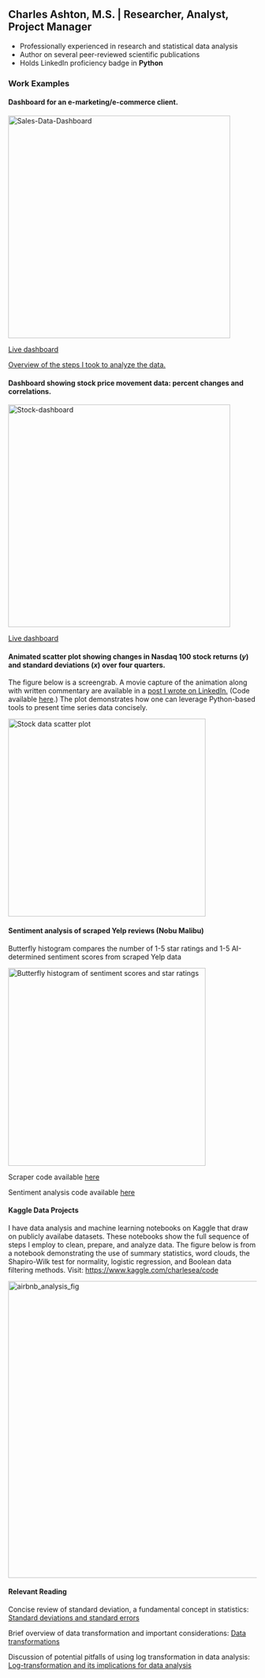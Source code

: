 ## Charles Ashton, M.S. | Researcher, Analyst, Project Manager

- Professionally experienced in research and statistical data analysis
- Author on several peer-reviewed scientific publications
- Holds LinkedIn proficiency badge in **Python**


### Work Examples

#### Dashboard for an e-marketing/e-commerce client.

<img width="450" alt="Sales-Data-Dashboard" src="https://github.com/user-attachments/assets/2bac1651-b9f2-4206-b087-8476c4783262">

[Live dashboard](https://order-data-analysis-dashboard.onrender.com/)

[Overview of the steps I took to analyze the data.](/sales-data-analysis.md)



#### Dashboard showing stock price movement data: percent changes and correlations.

<img width="450" alt="Stock-dashboard" src="https://github.com/user-attachments/assets/394422c4-9d91-4fa1-963c-5b27481b7c68">

[Live dashboard](https://stock-dashboard-charles-rev.streamlit.app/)



#### Animated scatter plot showing changes in Nasdaq 100 stock returns (*y*) and standard deviations (*x*) over four quarters.

The figure below is a screengrab. A movie capture of the animation along with written commentary are available in a [post I wrote on LinkedIn.](https://www.linkedin.com/posts/charles-ashton-ms_python-dataanalysis-stocks-activity-7049775343758413824-svK2?utm_source=share&utm_medium=member_desktop) (Code available [here](/animated_scatter_plot/Ndaq-100-animtd-scatter.ipynb).) The plot demonstrates how one can leverage Python-based tools to present time series data concisely.

<img width="400" alt="Stock data scatter plot" src="https://user-images.githubusercontent.com/93352455/231935365-b39915ee-3d1c-48d3-8af3-2fb526f1c65b.png">



#### Sentiment analysis of scraped Yelp reviews (Nobu Malibu)

Butterfly histogram compares the number of 1-5 star ratings and 1-5 AI-determined sentiment scores from scraped Yelp data



<img width="400" alt="Butterfly histogram of sentiment scores and star ratings" src="https://github.com/user-attachments/assets/b36929c8-c7fa-439d-862f-bf7530c155e2">

Scraper code available [here](https://github.com/Charles1A/Scrape-and-sentiment-analysis/blob/d2babfe223fcfde6e2168d6220654c4884eb7250/Scraper_for_Yelp_reviews_of_Nobu_Malibu.ipynb)

Sentiment analysis code available [here](https://github.com/Charles1A/Scrape-and-sentiment-analysis/blob/d2babfe223fcfde6e2168d6220654c4884eb7250/Yelp_reviews_sentiment_analysis_with_transformers.ipynb)



#### Kaggle Data Projects

I have data analysis and machine learning notebooks on Kaggle that draw on publicly availabe datasets. These notebooks show the full sequence of steps I employ to clean, prepare, and analyze data. The figure below is from a notebook demonstrating the use of summary statistics, word clouds, the Shapiro-Wilk test for normality, logistic regression, and Boolean data filtering methods. Visit: https://www.kaggle.com/charlesea/code

<img width="600" alt="airbnb_analysis_fig" src="https://github.com/Charles1A/Charles1A.github.io/assets/93352455/9b848bc7-7f5b-4590-bea3-ed0aeb96ae30">



#### Relevant Reading

Concise review of standard deviation, a fundamental concept in statistics: [Standard deviations and standard errors](https://pubmed.ncbi.nlm.nih.gov/16223828/)

Brief overview of data transformation and important considerations: [Data transformations](https://www.biostathandbook.com/transformation.html)

Discussion of potential pitfalls of using log transformation in data analysis: [Log-transformation and its implications for data analysis](https://www.ncbi.nlm.nih.gov/pmc/articles/PMC4120293/)
